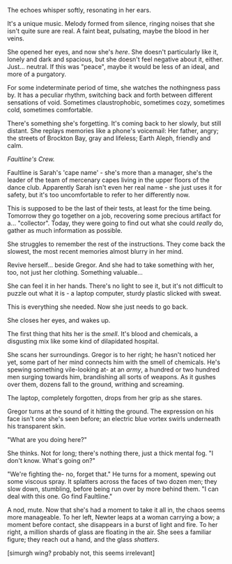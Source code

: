 The echoes whisper softly, resonating in her ears.

It's a unique music. Melody formed from silence, ringing noises that she isn't quite sure are real. A faint beat, pulsating, maybe the blood in her veins.

She opened her eyes, and now she's *here*. She doesn't particularly like it, lonely and dark and spacious, but she doesn't feel negative about it, either. Just... neutral. If this was "peace", maybe it would be less of an ideal, and more of a purgatory.

For some indeterminate period of time, she watches the nothingness pass by. It has a peculiar rhythm, switching back and forth between different sensations of void. Sometimes claustrophobic, sometimes cozy, sometimes cold, sometimes comfortable.

There's something she's forgetting. It's coming back to her slowly, but still distant. She replays memories like a phone's voicemail: Her father, angry; the streets of Brockton Bay, gray and lifeless; Earth Aleph, friendly and calm. 

*Faultline's Crew.*

Faultline is Sarah's 'cape name' - she's more than a manager, she's the leader of the team of mercenary capes living in the upper floors of the dance club. Apparently Sarah isn't even her real name - she just uses it for safety, but it's too uncomfortable to refer to her differently now.

This is supposed to be the last of their tests, at least for the time being. Tomorrow they go together on a job, recovering some precious artifact for a... "collector". Today, they were going to find out what she could *really* do, gather as much information as possible.

She struggles to remember the rest of the instructions. They come back the slowest, the most recent memories almost blurry in her mind. 

Revive herself... beside Gregor. And she had to take something with her, too, not just her clothing. Something valuable... 

She can feel it in her hands. There's no light to see it, but it's not difficult to puzzle out what it is - a laptop computer, sturdy plastic slicked with sweat. 

This is everything she needed. Now she just needs to go back.

She closes her eyes, and wakes up.

The first thing that hits her is the *smell*. It's blood and chemicals, a disgusting mix like some kind of dilapidated hospital. 

She scans her surroundings. Gregor is to her right; he hasn't noticed her yet, some part of her mind connects him with the smell of chemicals. He's spewing something vile-looking at- at an *army*, a hundred or two hundred men surging towards him, brandishing all sorts of weapons. As it gushes over them, dozens fall to the ground, writhing and screaming.

The laptop, completely forgotten, drops from her grip as she stares.

Gregor turns at the sound of it hitting the ground. The expression on his face isn't one she's seen before; an electric blue vortex swirls underneath his transparent skin.

"What are you doing here?"

She thinks. Not for long; there's nothing there, just a thick mental fog. "I don't know. What's going on?"

"We're fighting the- no, forget that." He turns for a moment, spewing out some viscous spray. It splatters across the faces of two dozen men; they slow down, stumbling, before being run over by more behind them. "I can deal with this one. Go find Faultline."

A nod, mute. Now that she's had a moment to take it all in, the chaos seems more manageable. To her left, Newter leaps at a woman carrying a bow; a moment before contact, she disappears in a burst of light and fire. To her right, a million shards of glass are floating in the air. She sees a familiar figure; they reach out a hand, and the glass *shatters*.

[simurgh wing? probably not, this seems irrelevant]